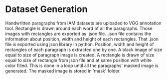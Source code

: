 # Dataset Generation

Handwritten paragraphs from IAM datasets are uploaded to VGG annotation tool. Rectangle is drawn around each word of all the paragraphs. 
Those images with rectangles are exported as .json file. .json file contains the information about position, width and height of each rectangles.
That .json file is exported using json library in python.
Position, width and height of rectangles of each paragraph is extracted one by one. 
A black image of size equal to size of paragraph image is created.
A rectangle is drawn of size equal to size of rectangle from json file and at same position with white color filled.
This is done in a loop until all the paragraphs' masked image is generated.
The masked image is stored in 'mask' folder.

